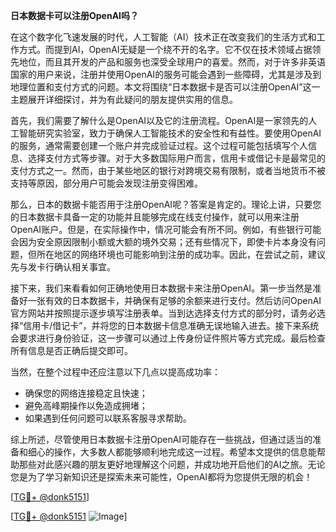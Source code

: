 **日本数据卡可以注册OpenAI吗？**

在这个数字化飞速发展的时代，人工智能（AI）技术正在改变我们的生活方式和工作方式。而提到AI，OpenAI无疑是一个绕不开的名字。它不仅在技术领域占据领先地位，而且其开发的产品和服务也深受全球用户的喜爱。然而，对于许多非英语国家的用户来说，注册并使用OpenAI的服务可能会遇到一些障碍，尤其是涉及到地理位置和支付方式的问题。本文将围绕“日本数据卡是否可以注册OpenAI”这一主题展开详细探讨，并为有此疑问的朋友提供实用的信息。

首先，我们需要了解什么是OpenAI以及它的注册流程。OpenAI是一家领先的人工智能研究实验室，致力于确保人工智能技术的安全性和有益性。要使用OpenAI的服务，通常需要创建一个账户并完成验证过程。这个过程可能包括填写个人信息、选择支付方式等步骤。对于大多数国际用户而言，信用卡或借记卡是最常见的支付方式之一。然而，由于某些地区的银行对跨境交易有限制，或者当地货币不被支持等原因，部分用户可能会发现注册变得困难。

那么，日本的数据卡能否用于注册OpenAI呢？答案是肯定的。理论上讲，只要您的日本数据卡具备一定的功能并且能够完成在线支付操作，就可以用来注册OpenAI账户。但是，在实际操作中，情况可能会有所不同。例如，有些银行可能会因为安全原因限制小额或大额的境外交易；还有些情况下，即使卡片本身没有问题，但所在地区的网络环境也可能影响到注册的成功率。因此，在尝试之前，建议先与发卡行确认相关事宜。

接下来，我们来看看如何正确地使用日本数据卡来注册OpenAI。第一步当然是准备好一张有效的日本数据卡，并确保有足够的余额来进行支付。然后访问OpenAI官方网站并按照提示逐步填写注册表单。当到达选择支付方式的部分时，请务必选择“信用卡/借记卡”，并将您的日本数据卡信息准确无误地输入进去。接下来系统会要求进行身份验证，这一步骤可以通过上传身份证件照片等方式完成。最后检查所有信息是否正确后提交即可。

当然，在整个过程中还应注意以下几点以提高成功率：
- 确保您的网络连接稳定且快速；
- 避免高峰期操作以免造成拥堵；
- 如果遇到任何问题可以联系客服寻求帮助。

综上所述，尽管使用日本数据卡注册OpenAI可能存在一些挑战，但通过适当的准备和细心的操作，大多数人都能够顺利地完成这一过程。希望本文提供的信息能帮助那些对此感兴趣的朋友更好地理解这个问题，并成功地开启他们的AI之旅。无论您是为了学习新知识还是探索未来可能性，OpenAI都将为您提供无限的机会！

[[TG💪+ @donk5151](https://t.me/s/donk5151)]

[[TG💪+ @donk5151](https://t.me/s/donk5151) ![Image](https://i.postimg.cc/rwNCRYN7/Snipaste-2025-04-30-17-27-05.png)]